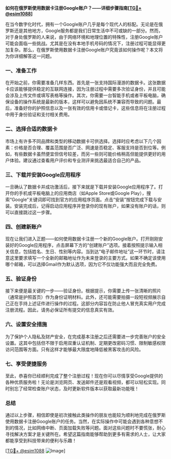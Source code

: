 **如何在俄罗斯使用数据卡注册Google账户？——详细步骤指南[[TG💪+ @esim1088](https://t.me/s/esim1088)]**

在当今数字化时代，拥有一个Google账户几乎是每个现代人的标配。无论是在俄罗斯还是其他地方，Google服务都是我们日常生活中不可或缺的一部分。然而，对于身处俄罗斯的人来说，由于网络环境和地理位置的特殊性，注册Google账户可能会面临一些挑战。尤其是在没有本地手机号码的情况下，注册过程可能显得更加复杂。那么，在俄罗斯使用数据卡注册Google账户究竟该如何操作呢？本文将为你详细解答这一问题。

### 一、准备工作

在开始之前，你需要准备几样东西。首先是一张支持国际漫游的数据卡。这张数据卡应该能够提供稳定的互联网连接，因为注册过程中需要多次验证身份，并且可能会涉及上传文件或填写表格等操作。其次，你需要一台智能手机或者平板电脑，确保设备的操作系统是最新的版本，这样可以避免因系统不兼容而导致的问题。最后，准备好你的护照信息以及一张有效的信用卡或借记卡，这些信息将在注册过程中用于身份验证和支付相关费用。

### 二、选择合适的数据卡

市场上有许多不同品牌和类型的移动数据卡可供选择。选择时应考虑以下几个因素：价格是否合理、覆盖范围是否广泛、网速是否稳定、客服支持是否到位等。例如，有些数据卡虽然便宜但信号较差，而另一些则可能价格稍高但能提供更好的用户体验。建议通过查看用户评价和专业测评来挑选最适合自己的产品。

### 三、下载并安装Google应用程序

一旦确认了数据卡并成功激活后，接下来就是下载并安装Google应用程序了。打开你的手机或平板电脑上的应用商店（如Apple Store或Google Play），搜索“Google”关键词即可找到官方的应用程序页面。点击“安装”按钮完成下载与安装。安装完成后，记得启动应用程序并登录你的现有账户，如果没有账户的话，则可以直接跳过这一步骤。

### 四、创建新账户

现在让我们进入正题——如何使用数据卡注册一个新的Google账户。打开刚刚安装好的Google应用程序，点击屏幕下方的“创建账户”选项。接着按照提示输入相关信息，包括姓名、生日、性别等内容。当到达“电子邮件地址”这一环节时，请注意这里要求填写一个全新的邮箱地址作为未来登录的主要方式。如果不确定该使用哪个邮箱，可以选择Gmail作为默认选项，因为它不仅功能强大而且完全免费。

### 五、验证身份

接下来便是最关键的一步——验证身份。根据提示，你需要上传一张清晰的照片（通常是护照首页）作为身份证明材料。此外，还可能需要拍摄一段短视频展示自己正在手持上述证件进行操作的过程。这部分内容旨在防止他人冒充真实用户完成注册流程。因此，请务必保证所有提交的信息真实有效。

### 六、设置安全措施

为了保护个人隐私及财产安全，在完成基本注册之后还需要进一步完善账户的安全设置。这其中包括但不限于启用双重认证机制、定期更改密码习惯、限制敏感权限访问范围等方面。只有这样才能够最大限度地降低被黑客攻击的风险。

### 七、享受便捷服务

至此，恭喜你已经顺利完成了整个注册过程！现在你可以尽情享受Google提供的各种优质服务啦！无论是浏览网页、发送邮件还是观看视频，都可以轻松实现。同时别忘了经常检查账户状态，及时更新软件版本以获取最新功能哦！

### 总结

通过以上步骤，相信即使是初次接触此类操作的朋友也能较为顺利地完成在俄罗斯使用数据卡注册Google账户的任务。当然，在实际操作中可能会遇到各种意想不到的情况，比如网络中断、页面加载失败等问题。面对这些问题时不要慌张，耐心寻找解决方案才是关键所在。希望这篇指南能够帮助到更多有需求的人士，让大家都能享受到科技带来的便利与乐趣！

[[TG💪+ @esim1088](https://t.me/s/esim1088) ![Image](https://i.postimg.cc/4NQfJmqS/Snipaste-2025-05-13-00-14-12.png)]